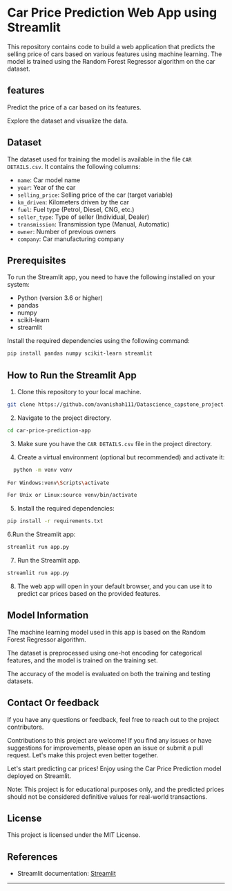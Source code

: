 # Car Price Prediction Web App using Streamlit

This repository contains code to build a web application that predicts the selling price of cars based on various features using machine learning.
The model is trained using the Random Forest Regressor algorithm on the car dataset.
## features
Predict the price of a car based on its features.

Explore the dataset and visualize the data.

## Dataset

The dataset used for training the model is available in the file `CAR DETAILS.csv`. 
It contains the following columns:

- `name`: Car model name
- `year`: Year of the car
- `selling_price`: Selling price of the car (target variable)
- `km_driven`: Kilometers driven by the car
- `fuel`: Fuel type (Petrol, Diesel, CNG, etc.)
- `seller_type`: Type of seller (Individual, Dealer)
- `transmission`: Transmission type (Manual, Automatic)
- `owner`: Number of previous owners
- `company`: Car manufacturing company

## Prerequisites

To run the Streamlit app, you need to have the following installed on your system:

- Python (version 3.6 or higher)
- pandas
- numpy
- scikit-learn
- streamlit

Install the required dependencies using the following command:

```bash
pip install pandas numpy scikit-learn streamlit
```

## How to Run the Streamlit App

1. Clone this repository to your local machine.

```bash
git clone https://github.com/avanishah111/Datascience_capstone_project.git
```
2. Navigate to the project directory.

```bash
cd car-price-prediction-app
```
3. Make sure you have the `CAR DETAILS.csv` file in the project directory.
   
4. Create a virtual environment (optional but recommended) and activate it:
 ```bash
   python -m venv venv
   
For Windows:venv\Scripts\activate

For Unix or Linux:source venv/bin/activate
```
5. Install the required dependencies:
 ```bash 
 pip install -r requirements.txt
 ``` 
6.Run the Streamlit app: 
 ```bash
streamlit run app.py
```
7. Run the Streamlit app.

```bash
streamlit run app.py
```
8. The web app will open in your default browser, and you can use it to predict car prices based on the provided features.

## Model Information

The machine learning model used in this app is based on the Random Forest Regressor algorithm.

The dataset is preprocessed using one-hot encoding for categorical features, and the model is trained on the training set.

The accuracy of the model is evaluated on both the training and testing datasets.

## Contact Or feedback

If you have any questions or feedback, feel free to reach out to the project contributors.

Contributions to this project are welcome! If you find any issues or have suggestions for improvements, please open an issue or submit a pull request. 
Let's make this project even better together. 

Let's start predicting car prices! Enjoy using the Car Price Prediction model deployed on Streamlit.

Note: This project is for educational purposes only, and the predicted prices should not be considered definitive values for real-world transactions.

## License
This project is licensed under the MIT License.

## References
- Streamlit documentation: [Streamlit](https://docs.streamlit.io/)

---

